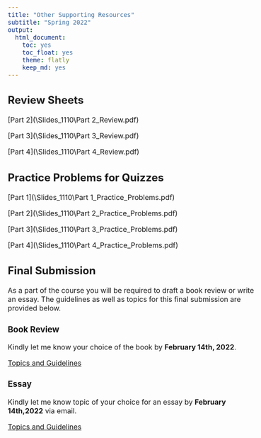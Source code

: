 ```yaml
---
title: "Other Supporting Resources"
subtitle: "Spring 2022"
output: 
  html_document: 
    toc: yes
    toc_float: yes
    theme: flatly
    keep_md: yes
---
```

<style type="text/css">
  body{
  font-size: 12pt;
}
</style>




## Review Sheets

[Part 2](\Slides_1110\Part 2_Review.pdf)

[Part 3](\Slides_1110\Part 3_Review.pdf)

[Part 4](\Slides_1110\Part 4_Review.pdf)

## Practice Problems for Quizzes

[Part 1](\Slides_1110\Part 1_Practice_Problems.pdf)

[Part 2](\Slides_1110\Part 2_Practice_Problems.pdf)

[Part 3](\Slides_1110\Part 3_Practice_Problems.pdf)

[Part 4](\Slides_1110\Part 4_Practice_Problems.pdf)

## Final Submission

As a part of the course you will be required to draft a book review or write an essay. The guidelines as well as topics for this final submission are provided below. 

### Book Review

Kindly let me know your choice of the book by **February 14th, 2022**. 

[Topics and Guidelines](\Slides_1110\Book-Review.pdf)

### Essay

Kindly let me know topic of your choice for an essay by **February 14th,2022** via email.

[Topics and Guidelines](\Slides_1110\Essay.pdf)
